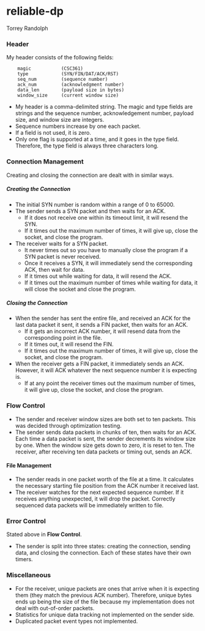 # reliable-dp
Torrey Randolph


### Header
My header consists of the following fields:
```
	magic           (CSC361)
	type            (SYN/FIN/DAT/ACK/RST)
	seq_num         (sequence number)
	ack_num         (acknowledgment number)
	data_len        (payload size in bytes)
	window_size     (current window size)
```
- My header is a comma-delimited string. The magic and type fields are strings and the sequence number, acknowledgement number, payload size, and window size are integers.
- Sequence numbers increase by one each packet.
- If a field is not used, it is zero.
- Only one flag is supported at a time, and it goes in the type field. Therefore, the type field is always three characters long.

### Connection Management
Creating and closing the connection are dealt with in similar ways.
##### Creating the Connection
- The initial SYN number is random within a range of 0 to 65000.
- The sender sends a SYN packet and then waits for an ACK.
    - If it does not receive one within its timeout limit, it will resend the SYN.
    - If it times out the maximum number of times, it will give up, close the socket, and close the program.
- The receiver waits for a SYN packet.
    - It never times out so you have to manually close the program if a SYN packet is never received.
    - Once it receives a SYN, it will immediately send the corresponding ACK, then wait for data.
    - If it times out while waiting for data, it will resend the ACK.
    - If it times out the maximum number of times while waiting for data, it will close the socket and close the program.
##### Closing the Connection
- When the sender has sent the entire file, and received an ACK for the last data packet it sent, it sends a FIN packet, then waits for an ACK.
    - If it gets an incorrect ACK number, it will resend data from the corresponding point in the file.
    - If it times out, it will resend the FIN.
    - If it times out the maximum number of times, it will give up, close the socket, and close the program.
- When the receiver gets a FIN packet, it immediately sends an ACK. However, it will ACK whatever the next sequence number it is expecting is.
    - If at any point the receiver times out the maximum number of times, it will give up, close the socket, and close the program.

### Flow Control
- The sender and receiver window sizes are both set to ten packets. This was decided through optimization testing.
- The sender sends data packets in chunks of ten, then waits for an ACK. Each time a data packet is sent, the sender decrements its window size by one. When the window size gets down to zero, it is reset to ten. The receiver, after receiving ten data packets or timing out, sends an ACK.

#### File Management
- The sender reads in one packet worth of the file at a time. It calculates the necessary starting file position from the ACK number it received last.
- The receiver watches for the next expected sequence number. If it receives anything unexpected, it will drop the packet. Correctly sequenced data packets will be immediately written to file.
   
### Error Control
Stated above in __Flow Control__.
- The sender is split into three states: creating the connection, sending data, and closing the connection. Each of these states have their own timers.

### Miscellaneous
- For the receiver, unique packets are ones that arrive when it is expecting them (they match the previous ACK number). Therefore, unique bytes ends up being the size of the file because my implementation does not deal with out-of-order packets.
- Statistics for unique data tracking not implemented on the sender side.
- Duplicated packet event types not implemented.
